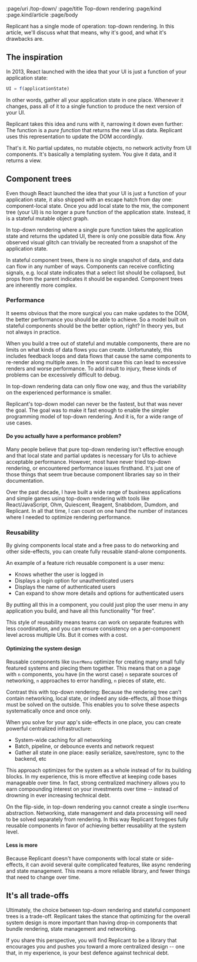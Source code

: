 :page/uri /top-down/
:page/title Top-down rendering
:page/kind :page.kind/article
:page/body

Replicant has a single mode of operation: top-down rendering. In this article,
we'll discuss what that means, why it's good, and what it's drawbacks are.

## The inspiration

In 2013, React launched with the idea that your UI is just a function of your
application state:

```js
UI = f(applicationState)
```

In other words, gather all your application state in one place. Whenever it
changes, pass all of it to a single function to produce the next version of your
UI.

Replicant takes this idea and runs with it, narrowing it down even further: The
function is a _pure function_ that returns the new UI as data. Replicant uses
this representation to update the DOM accordingly.

That's it. No partial updates, no mutable objects, no network activity from UI
components. It's basically a templating system. You give it data, and it returns
a view.

## Component trees

Even though React launched the idea that your UI is just a function of your
application state, it also shipped with an escape hatch from day one:
component-local state. Once you add local state to the mix, the component tree
(your UI) is no longer a pure function of the application state. Instead, it is
a stateful mutable object graph.

In top-down rendering where a single pure function takes the application state
and returns the updated UI, there is only one possible data flow. Any observed
visual glitch can trivially be recreated from a snapshot of the application
state.

In stateful component trees, there is no single snapshot of data, and data can
flow in any number of ways. Components can receive conflicting signals, e.g.
local state indicates that a select list should be collapsed, but props from the
parent indicates it should be expanded. Component trees are inherently more
complex.

### Performance

It seems obvious that the more surgical you can make updates to the DOM, the
better performance you should be able to achieve. So a model built on stateful
components should be the better option, right? In theory yes, but not always in
practice.

When you build a tree out of stateful and mutable components, there are no
limits on what kinds of data flows you can create. Unfortunately, this includes
feedback loops and data flows that cause the same components to re-render along
multiple axes. In the worst case this can lead to excessive renders and worse
performance. To add insult to injury, these kinds of problems can be excessively
difficult to debug.

In top-down rendering data can only flow one way, and thus the variability on
the experienced performance is smaller.

Replicant's top-down model can never be the fastest, but that was never the
goal. The goal was to make it fast enough to enable the simpler programming
model of top-down rendering. And it is, for a wide range of use cases.

#### Do you actually have a performance problem?

Many people believe that pure top-down rendering isn't effective enough and that
local state and partial updates is necessary for UIs to achieve acceptable
performance. However, most have never tried top-down rendering, or encountered
performance issues firsthand. It's just one of those things that seem true
because component libraries say so in their documentation.

Over the past decade, I have built a wide range of business applications and
simple games using top-down rendering with tools like React/JavaScript, Ohm,
Quiescent, Reagent, Snabbdom, Dumdom, and Replicant. In all that time, I can
count on one hand the number of instances where I needed to optimize rendering
performance.

### Reusability

By giving components local state and a free pass to do networking and other
side-effects, you can create fully reusable stand-alone components.

An example of a feature rich reusable component is a user menu:

- Knows whether the user is logged in
- Displays a login option for unauthenticated users
- Displays the name of authenticated users
- Can expand to show more details and options for authenticated users

By putting all this in a component, you could just plop the user menu in any
application you build, and have all this functionality "for free".

This style of reusability means teams can work on separate features with less
coordination, and you can ensure consistency on a per-component level across
multiple UIs. But it comes with a cost.

<a id="system-design"></a>
#### Optimizing the system design

Reusable components like `UserMenu` optimize for creating many small fully
featured systems and piecing them together. This means that on a page with `n`
components, you have (in the worst case) `n` separate sources of networking, `n`
approaches to error handling, `n` pieces of state, etc.

Contrast this with top-down rendering: Because the rendering tree can't contain
networking, local state, or indeed any side-effects, all those things must be
solved on the outside. This enables you to solve these aspects systematically
once and once only.

When you solve for your app's side-effects in one place, you can create powerful
centralized infrastructure:

- System-wide caching for all networking
- Batch, pipeline, or debounce events and network request
- Gather all state in one place: easily serialize, save/restore, sync to the
  backend, etc

This approach optimizes for the system as a whole instead of for its building
blocks. In my experience, this is more effective at keeping code bases
manageable over time. In fact, strong centralized machinery allows you to earn
compounding interest on your investments over time -- instead of drowning in
ever increasing technical debt.

On the flip-side, in top-down rendering you cannot create a single `UserMenu`
abstraction. Networking, state management and data processing will need to be
solved separately from rendering. In this way Replicant foregoes fully reusable
components in favor of achieving better reusability at the system level.

#### Less is more

Because Replicant doesn't have components with local state or side-effects, it
can avoid several quite complicated features, like async rendering and state
management. This means a more reliable library, and fewer things that need to
change over time.

## It's all trade-offs

Ultimately, the choice between top-down rendering and stateful component trees
is a trade-off. Replicant takes the stance that optimizing for the overall
system design is more important than having drop-in components that bundle
rendering, state management and networking.

If you share this perspective, you will find Replicant to be a library that
encourages you and pushes you toward a more centralized design -- one that, in
my experience, is your best defence against technical debt.
